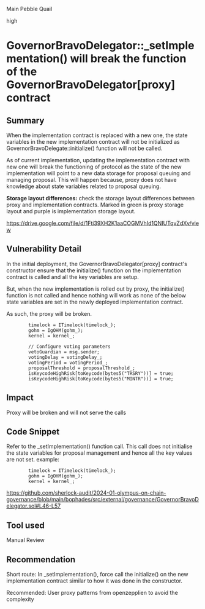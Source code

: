 Main Pebble Quail

high

# GovernorBravoDelegator::_setImplementation() will break the function of the GovernorBravoDelegator[proxy] contract

## Summary
When the implementation contract is replaced with a new one, the state variables in the new implementation contract will not be initialized as GovernorBravoDelegate::initialize() function will not be called. 

As of current implementation, updating the implementation contract with new one will break the functioning of protocol as the state of the new implementation will point to a new data storage for proposal queuing and managing proposal. This will happen because, proxy does not have knowledge about state variables related to proposal queuing.

**Storage layout differences:**
check the storage layout differences between proxy and implementation contracts. Marked in green is proxy storage layout and purple is implementation storage layout.

https://drive.google.com/file/d/1Fti39XH2K1aaCOGMVhId1QNIUTqvZdXv/view

## Vulnerability Detail
In the initial deployment, the GovernorBravoDelegator[proxy] contract's constructor ensure that the initialize() function on the implementation contract is called and all the key variables are setup.

But, when the new implementation is rolled out by proxy, the initialize() function is not called and hence nothing will work as none of the below state variables are set in the newly deployed implementation contract.

As such, the proxy will be broken.

```solidity
        timelock = ITimelock(timelock_);
        gohm = IgOHM(gohm_);
        kernel = kernel_;

        // Configure voting parameters
        vetoGuardian = msg.sender;
        votingDelay = votingDelay_;
        votingPeriod = votingPeriod_;
        proposalThreshold = proposalThreshold_;
        isKeycodeHighRisk[toKeycode(bytes5("TRSRY"))] = true;
        isKeycodeHighRisk[toKeycode(bytes5("MINTR"))] = true;
```

## Impact
Proxy will be broken and will not serve the calls

## Code Snippet
Refer to the _setImplementation() function call. 
This call does not initialise the state variables for proposal management and hence all the key values are not set.
example: 
```solidity
        timelock = ITimelock(timelock_);
        gohm = IgOHM(gohm_);
        kernel = kernel_;
```

https://github.com/sherlock-audit/2024-01-olympus-on-chain-governance/blob/main/bophades/src/external/governance/GovernorBravoDelegator.sol#L46-L57

## Tool used

Manual Review

## Recommendation
Short route:
In _setImplementation(), force call the initialize() on the new implementation contract similar to how it was done in the constructor.

Recommended:
User proxy patterns from openzepplien to avoid the complexity

